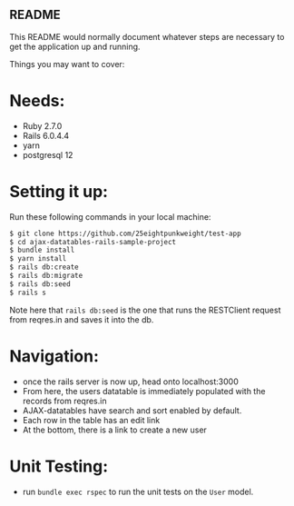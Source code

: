 ## README

This README would normally document whatever steps are necessary to get the
application up and running.

Things you may want to cover:

# Needs:
  - Ruby 2.7.0
  - Rails 6.0.4.4
  - yarn
  - postgresql 12

# Setting it up:
  Run these following commands in your local machine:
  
  ```sh
  $ git clone https://github.com/25eightpunkweight/test-app
  $ cd ajax-datatables-rails-sample-project
  $ bundle install
  $ yarn install
  $ rails db:create
  $ rails db:migrate
  $ rails db:seed 
  $ rails s
  ```
  Note here that `rails db:seed` is the one that runs the RESTClient request from reqres.in and saves it into the db.

# Navigation:
  - once the rails server is now up, head onto localhost:3000
  - From here, the users datatable is immediately populated with the records from reqres.in
  - AJAX-datatables have search and sort enabled by default.
  - Each row in the table has an edit link
  - At the bottom, there is a link to create a new user

# Unit Testing:
  - run `bundle exec rspec` to run the unit tests on the `User` model.

#
